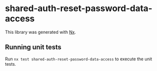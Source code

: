 # shared-auth-reset-password-data-access

This library was generated with [Nx](https://nx.dev).

## Running unit tests

Run `nx test shared-auth-reset-password-data-access` to execute the unit tests.
